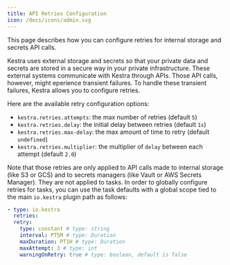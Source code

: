```yaml
---
title: API Retries Configuration
icon: /docs/icons/admin.svg
---
```


This page describes how you can configure retries for internal storage and secrets API calls.

Kestra uses external storage and secrets so that your private data and secrets are stored in a secure way in your private infrastructure. These external systems communicate with Kestra through APIs. Those API calls, however, might eperience transient failures. To handle these transient failures, Kestra allows you to configure retries.

Here are the available retry configuration options:

- `kestra.retries.attempts`: the max number of retries (default `5`)
- `kestra.retries.delay`: the initial delay between retries (default `1s`)
- `kestra.retries.max-delay`: the max amount of time to retry (default `undefined`)
- `kestra.retries.multiplier`: the multiplier of `delay` between each attempt (default `2.0`)

Note that those retries are only applied to API calls made to internal storage (like S3 or GCS) and to secrets managers (like Vault or AWS Secrets Manager). They are not applied to tasks. In order to globally configure retries for tasks, you can use the task defaults with a global scope tied to the main `io.kestra` plugin path as follows:

```yaml
- type: io.kestra
  retries:
  retry:
    type: constant # type: string
    interval: PT5M # type: Duration
    maxDuration: PT1H # type: Duration
    maxAttempt: 3 # type: int
    warningOnRetry: true # type: boolean, default is false
```
